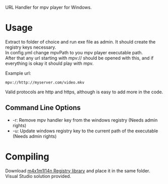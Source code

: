 URL Handler for mpv player for Windows.  
# Usage
Extract to folder of choice and run exe file as admin. It should create the registry keys necessary.  
In config.yml change mpvPath to you mpv player executable path.  
After that any url starting with mpv:// should be opened with this, and if everything is okay it should play with mpv.  

Example url: 
```
mpv://http://myserver.com/video.mkv
```
Valid protocols are http and https, although is easy to add more in the code.

## Command Line Options
- -r: Remove mpv handler key from the windows registry (Needs admin rights)
- -u: Update windows registry key to the current path of the executable (Needs admin rights)

# Compiling
Download [m4x1m1l14n Registry library](https://github.com/m4x1m1l14n/Registry/tree/master) and place it in the same folder.  
Visual Studio solution provided.
